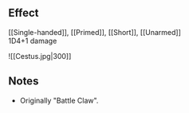 ## Effect
[[Single-handed]], [[Primed]], [[Short]], [[Unarmed]]<br>1D4+1 damage

![[Cestus.jpg|300]]
## Notes
* Originally "Battle Claw".